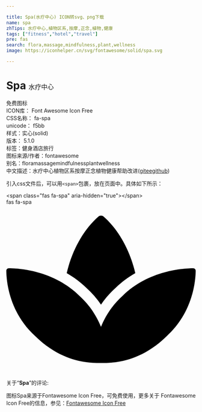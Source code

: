 ```yaml
---

title: Spa(水疗中心) ICON转svg、png下载
name: spa
zhTips: 水疗中心,植物区系,按摩,正念,植物,健康
tags: ["fitness","hotel","travel"]
pre: fas
search: flora,massage,mindfulness,plant,wellness
image: https://iconhelper.cn/svg/fontawesome/solid/spa.svg

---
```


# Spa  <small style="font-size: 60%;font-weight: 100">水疗中心</small>


<div class="detail-page">
<p>
<span><span class="badge-success badge">免费图标</span> </span>
<br/>
<span>
ICON库：
<span class="badge-secondary badge">Font Awesome Icon Free</span> 
</span>
<br/>
<span>
CSS名称：
<span class="badge-secondary badge">fa-spa</span> 
</span>
<br/>
<span>
unicode：
<span class="badge-secondary badge">f5bb</span> 
<copy-btn content='f5bb' btn-title=""></copy-btn>
<copy-btn :content='String.fromCodePoint(parseInt("f5bb", 16))' btn-title="复制U"></copy-btn>
</span><br/><span>样式：<span class="badge-light badge">实心(solid)</span></span>
<br/>
<span>
版本：
<span class="badge-secondary badge">5.1.0</span> 
</span><br/><span>标签：<span class="badge-light badge"><router-link to="/tags/fitness.html">健身</router-link></span><span class="badge-light badge"><router-link to="/tags/hotel.html">酒店</router-link></span><span class="badge-light badge"><router-link to="/tags/travel.html">旅行</router-link></span></span>
<br/>
<span>图标来源/作者：<span class="badge-light badge">fontawesome</span></span> 
<br/>
<span>别名：<span class="badge-light badge">flora</span><span class="badge-light badge">massage</span><span class="badge-light badge">mindfulness</span><span class="badge-light badge">plant</span><span class="badge-light badge">wellness</span></span><br/><span class="zh-detail">中文描述：<span class="badge-primary badge">水疗中心</span><span class="badge-primary badge">植物区系</span><span class="badge-primary badge">按摩</span><span class="badge-primary badge">正念</span><span class="badge-primary badge">植物</span><span class="badge-primary badge">健康</span><span class="help-link"><span>帮助改进</span>(<a href="https://gitee.com/liuwave/icon-helper/edit/master/json/fontawesome/solid/spa.json" target="_blank" rel="noopener noreferrer">gitee</a><a href="https://github.com/liuwave/icon-helper/edit/master/json/fontawesome/solid/spa.json" target="_blank" rel="noopener noreferrer">github</a></span>)</span><br/>
</p>
</div>
<div class="alert alert-dark">
  <i class="fas fa-spa fa-xs"></i>
  <i class="fas fa-spa fa-sm"></i>
  <i class="fas fa-spa fa-lg"></i>
  <i class="fas fa-spa fa-2x"></i>
  <i class="fas fa-spa fa-3x"></i>
  <i class="fas fa-spa fa-5x"></i>
  <i class="fas fa-spa fa-7x"></i>
</div>
<div>
  <p>引入css文件后，可以用<code>&lt;span&gt;</code>包裹，放在页面中。具体如下所示：    
  </p>
  <div class="alert alert-primary" style="font-size: 14px">
    &lt;span class="fas fa-spa" aria-hidden="true"&gt;&lt;/span&gt;
    <copy-btn content='<span class="fas fa-spa" aria-hidden="true"></span>'></copy-btn>
  </div>
  <div class="alert alert-secondary">
    <i class="fas fa-spa"
    style="font-size: 24px"
    aria-hidden="true"></i> fas fa-spa
    <copy-btn content="fas fa-spa" btn-title="复制图标名称"></copy-btn>
  </div>
</div>
<div id="svg" class="svg-wrap">
<svg xmlns="http://www.w3.org/2000/svg" viewBox="0 0 576 512"><path d="M568.25 192c-29.04.13-135.01 6.16-213.84 83-33.12 29.63-53.36 63.3-66.41 94.86-13.05-31.56-33.29-65.23-66.41-94.86-78.83-76.84-184.8-82.87-213.84-83-4.41-.02-7.79 3.4-7.75 7.82.23 27.92 7.14 126.14 88.77 199.3C172.79 480.94 256 480 288 480s115.19.95 199.23-80.88c81.64-73.17 88.54-171.38 88.77-199.3.04-4.42-3.34-7.84-7.75-7.82zM287.98 302.6c12.82-18.85 27.6-35.78 44.09-50.52 19.09-18.61 39.58-33.3 60.26-45.18-16.44-70.5-51.72-133.05-96.73-172.22-4.11-3.58-11.02-3.58-15.14 0-44.99 39.14-80.27 101.63-96.74 172.07 20.37 11.7 40.5 26.14 59.22 44.39a282.768 282.768 0 0 1 45.04 51.46z"/></svg>
</div>
<detail full-name='fa-spa'></detail>
<div class="icon-detail__container">
<p>关于“<b>Spa</b>”的评论:</p>
</div>
<Vssue title="关于“Spa”的评论" />    
<div><p>图标Spa来源于Fontawesome Icon Free，可免费使用，更多关于  Fontawesome Icon Free的信息，参见：<a target="_blank" href="https://iconhelper.cn/fontawesome.html">Fontawesome Icon Free</a>
</p></div>
